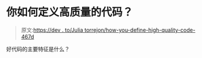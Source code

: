 # 你如何定义高质量的代码？

> 原文:[https://dev . to/Julia torrejon/how-you-define-high-quality-code-467d](https://dev.to/juliatorrejon/how-would-you-define-high-quality-code-467d)

好代码的主要特征是什么？